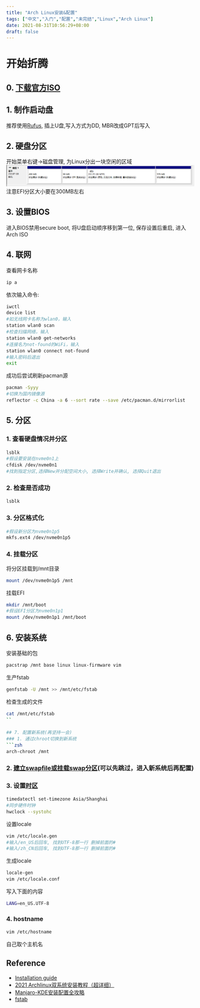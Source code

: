 ```yaml
---
title: "Arch Linux安装&配置"
tags: ["中文","入门","配置","未完结","Linux","Arch Linux"]
date: 2021-08-31T10:56:29+08:00
draft: false  
---
```


# 开始折腾  
## 0. [下载官方ISO](https://archlinux.org/download/)  

## 1. 制作启动盘  
推荐使用[Rufus](https://rufus.ie/), 插上U盘,写入方式为DD, MBR改成GPT后写入  

## 2. 硬盘分区  
开始菜单右键->磁盘管理, 为Linux分出一块空闲的区域  
![分区图](./images/windows_partion.png)  
注意EFI分区大小要在300MB左右  

## 3. 设置BIOS  
进入BIOS禁用secure boot, 将U盘启动顺序移到第一位, 保存设置后重启, 进入Arch ISO  

## 4. 联网  
查看网卡名称  
```zsh
ip a
```
依次输入命令: 
```zsh
iwctl
device list
#如无线网卡名称为wlan0，输入
station wlan0 scan
#检查扫描网络，输入
station wlan0 get-networks
#连接名为not-found的WiFi，输入
station wlan0 connect not-found
#输入密码后退出
exit
```
成功后尝试刷新pacman源  
```zsh
pacman -Syyy
#切换为国内镜像源
reflector -c China -a 6 --sort rate --save /etc/pacman.d/mirrorlist
```

## 5. 分区  
### 1. 查看硬盘情况并分区  
```zsh
lsblk
#假设要安装在nvme0n1上
cfdisk /dev/nvme0n1
#找到指定分区,选择New并分配空间大小, 选择Write并确认, 选择Quit退出
```
### 2. 检查是否成功  
```zsh
lsblk
```
### 3. 分区格式化
```zsh
#假设新分区为nvme0n1p5
mkfs.ext4 /dev/nvme0n1p5
```
### 4. 挂载分区  
将分区挂载到/mnt目录
```zsh
mount /dev/nvme0n1p5 /mnt
```
挂载EFI
```zsh
mkdir /mnt/boot
#假设EFI分区为nvme0n1p1
mount /dev/nvme0n1p1 /mnt/boot
```

## 6. 安装系统  
安装基础的包
```zsh
pacstrap /mnt base linux linux-firmware vim
```
生产fstab
```zsh
genfstab -U /mnt >> /mnt/etc/fstab
```
检查生成的文件  
```zsh
cat /mnt/etc/fstab
``

## 7. 配置新系统(再坚持一会)  
### 1. 通过chroot切换到新系统
```zsh
arch-chroot /mnt
```
### 2. [建立swapfile或挂载swap分区](https://wiki.archlinux.org/title/Swap)(可以先跳过，进入新系统后再配置)  
### 3. 设置[时区](https://wiki.archlinux.org/title/Locale) 
```zsh
timedatectl set-timezone Asia/Shanghai
#同步硬件时钟
hwclock --systohc
```
设置locale  
```zsh
vim /etc/locale.gen
#输入/en_US后回车, 找到UTF-8那一行 删掉前面的#
#输入/zh_CN后回车, 找到UTF-8那一行 删掉前面的#
```
生成locale  
```zsh
locale-gen
vim /etc/locale.conf
```
写入下面的内容  
```zsh
LANG=en_US.UTF-8
```

### 4. hostname
```zsh
vim /etc/hostname
```
自己取个主机名

## Reference  
* [Installation guide](https://wiki.archlinux.org/title/Installation_guide)  
* [2021 Archlinux双系统安装教程（超详细）](https://zhuanlan.zhihu.com/p/138951848)  
* [Manjaro-KDE安装配置全攻略](https://zhuanlan.zhihu.com/p/114296129)  
* [fstab](https://wiki.archlinux.org/title/fstab)
